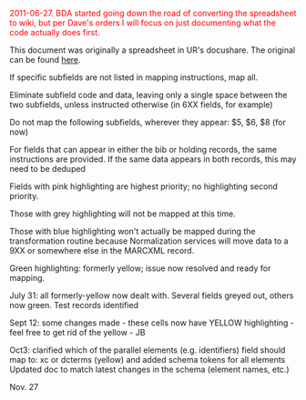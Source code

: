 <font color='red'>2011-06-27.  BDA started going down the road of converting the spreadsheet to wiki, but per Dave's orders I will focus on just documenting what the code actually does first.</font>

This document was originally a spreadsheet in UR's docushare.  The original can be found <a href='http://docushare.lib.rochester.edu/docushare/dsweb/Services/Document-31167'>here</a>.

If specific subfields are not listed in mapping instructions, map all.

Eliminate subfield code and data, leaving only a single space between the two subfields, unless instructed otherwise (in 6XX fields, for example)

Do not map the following subfields, wherever they appear: $5, $6, $8 (for now)

For fields that can appear in either the bib or holding records, the same instructions are provided.  If the same data appears in both records, this may need to be deduped

Fields with pink highlighting are highest priority; no highlighting second priority.

Those with grey highlighting will not be mapped at this time.

Those with blue highlighting won't actually be mapped during the transformation routine because Normalization services will move data to a 9XX or somewhere else in the MARCXML record.

Green highlighting:  formerly yellow; issue now resolved and ready for mapping.

July 31:  all formerly-yellow now dealt with.  Several fields greyed out, others now green.  Test records identified

Sept 12:  some changes made - these cells now have YELLOW highlighting - feel free to get rid of the yellow - JB

Oct3:  clarified which of the parallel elements (e.g. identifiers) field should map to:  xc or dcterms (yellow) and added schema tokens for all elements
Updated doc to match latest changes in the schema (element names, etc.)

Nov. 27